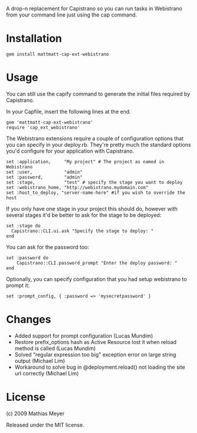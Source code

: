 A drop-n replacement for Capistrano so you can run tasks in Webistrano from
your command line just using the cap command.

Installation
============

    gem install mattmatt-cap-ext-webistrano

Usage
=====

You can still use the capify command to generate the initial files required by
Capistrano.

In your Capfile, insert the following lines at the end.

    gem 'mattmatt-cap-ext-webistrano'
    require 'cap_ext_webistrano'

The Webistrano extensions require a couple of configuration options that you
can specify in your deploy.rb. They're pretty much the standard options you'd
configure for your application with Capistrano.

    set :application,     "My project" # The project as named in Webistrano
    set :user,            "admin"
    set :password,        "admin"
    set :stage,           "test" # specify the stage you want to deploy
    set :webistrano_home, "http://webistrano.mydomain.com"
    set :host_to_deploy, "server-name-here" #if you wish to override the host

If you only have one stage in your project this should do, however with
several stages it'd be better to ask for the stage to be deployed:

    set :stage do
      Capistrano::CLI.ui.ask "Specify the stage to deploy: "
    end

You can ask for the password too:

    set :password do
        Capistrano::CLI.password_prompt "Enter the deploy password: "
    end

Optionally, you can specify configuration that you had setup webistrano to
prompt it:

    set :prompt_config, { :password => 'mysecretpassword' }

Changes
=======

- Added support for prompt configuration (Lucas Mundim)
- Restore prefix_options hash as Active Resource lost it when reload method is called (Lucas Mundim)
- Solved "regular expression too big" exception error on large string 
output (Michael Lim)
- Workaround to solve bug in @deployment.reload() not loading the site url 
correctly (Michael Lim)

License
=======

(c) 2009 Mathias Meyer

Released under the MIT license.
